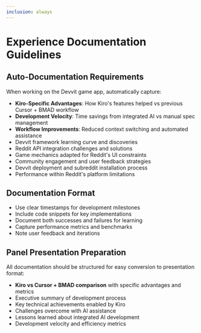 ```yaml
---
inclusion: always
---
```


# Experience Documentation Guidelines

## Auto-Documentation Requirements

When working on the Devvit game app, automatically capture:

- **Kiro-Specific Advantages**: How Kiro's features helped vs previous Cursor + BMAD workflow
- **Development Velocity**: Time savings from integrated AI vs manual spec management
- **Workflow Improvements**: Reduced context switching and automated assistance
- Devvit framework learning curve and discoveries
- Reddit API integration challenges and solutions
- Game mechanics adapted for Reddit's UI constraints
- Community engagement and user feedback strategies
- Devvit deployment and subreddit installation process
- Performance within Reddit's platform limitations

## Documentation Format

- Use clear timestamps for development milestones
- Include code snippets for key implementations
- Document both successes and failures for learning
- Capture performance metrics and benchmarks
- Note user feedback and iterations

## Panel Presentation Preparation

All documentation should be structured for easy conversion to presentation format:

- **Kiro vs Cursor + BMAD comparison** with specific advantages and metrics
- Executive summary of development process
- Key technical achievements enabled by Kiro
- Challenges overcome with AI assistance
- Lessons learned about integrated AI development
- Development velocity and efficiency metrics
